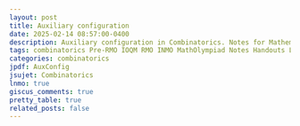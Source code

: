 ```yaml
---
layout: post
title: Auxiliary configuration
date: 2025-02-14 08:57:00-0400
description: Auxiliary configuration in Combinatorics. Notes for Mathematics Olympiad, IOQM, RMO, INMO. Problem set, Solutions, Questions, Answers, Hints, Walkthroughs, Discussions.
tags: combinatorics Pre-RMO IOQM RMO INMO MathOlympiad Notes Handouts LectureNotes
categories: combinatorics
jpdf: AuxConfig
jsujet: Combinatorics
lnmo: true
giscus_comments: true
pretty_table: true
related_posts: false
---
```

